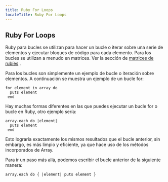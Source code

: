 ```yaml
---
title: Ruby For Loops
localeTitle: Ruby For Loops
---
```

## Ruby For Loops

Ruby para bucles se utilizan para hacer un bucle o iterar sobre una serie de elementos y ejecutar bloques de código para cada elemento. Para los bucles se utilizan a menudo en matrices. Ver la sección de [matrices de rubíes](https://github.com/freeCodeCamp/guides/blob/master/src/pages/ruby/ruby-arrays/index.md) .

Para los bucles son simplemente un ejemplo de bucle o iteración sobre elementos. A continuación se muestra un ejemplo de un bucle for:
```
for element in array do
  puts element
 end
```

Hay muchas formas diferentes en las que puedes ejecutar un bucle for o bucle en Ruby, otro ejemplo sería:
```
array.each do |element|
  puts element
 end
```

Esto lograría exactamente los mismos resultados que el bucle anterior, sin embargo, es más limpio y eficiente, ya que hace uso de los métodos incorporados de Array.

Para ir un paso más allá, podemos escribir el bucle anterior de la siguiente manera:
```
array.each do { |element| puts element }

```
